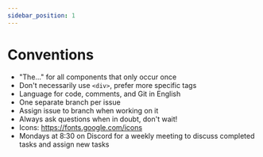 ```yaml
---
sidebar_position: 1
---
```


# Conventions

- "The..." for all components that only occur once
- Don't necessarily use `<div>`, prefer more specific tags
- Language for code, comments, and Git in English
- One separate branch per issue
- Assign issue to branch when working on it
- Always ask questions when in doubt, don't wait!
- Icons: https://fonts.google.com/icons
- Mondays at 8:30 on Discord for a weekly meeting to discuss completed tasks and assign new tasks
